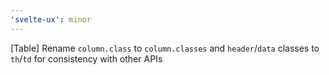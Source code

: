 ```yaml
---
'svelte-ux': minor
---
```


[Table] Rename `column.class` to `column.classes` and `header`/`data` classes to `th`/`td` for consistency with other APIs
